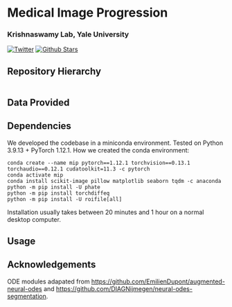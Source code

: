 # Medical Image Progression
### Krishnaswamy Lab, Yale University
[![Twitter](https://img.shields.io/twitter/follow/KrishnaswamyLab.svg?style=social&label=Follow)](https://twitter.com/KrishnaswamyLab)
[![Github Stars](https://img.shields.io/github/stars/ChenLiu-1996/MedicalImageProgression.svg?style=social&label=Stars)](https://github.com/ChenLiu-1996/MedicalImageProgression/)



## Repository Hierarchy
```
```

## Data Provided

## Dependencies
We developed the codebase in a miniconda environment.
Tested on Python 3.9.13 + PyTorch 1.12.1.
How we created the conda environment:
```
conda create --name mip pytorch==1.12.1 torchvision==0.13.1 torchaudio==0.12.1 cudatoolkit=11.3 -c pytorch
conda activate mip
conda install scikit-image pillow matplotlib seaborn tqdm -c anaconda
python -m pip install -U phate
python -m pip install torchdiffeq
python -m pip install -U roifile[all]
```
Installation usually takes between 20 minutes and 1 hour on a normal desktop computer.

## Usage


## Acknowledgements
ODE modules adapated from https://github.com/EmilienDupont/augmented-neural-odes and https://github.com/DIAGNijmegen/neural-odes-segmentation.
